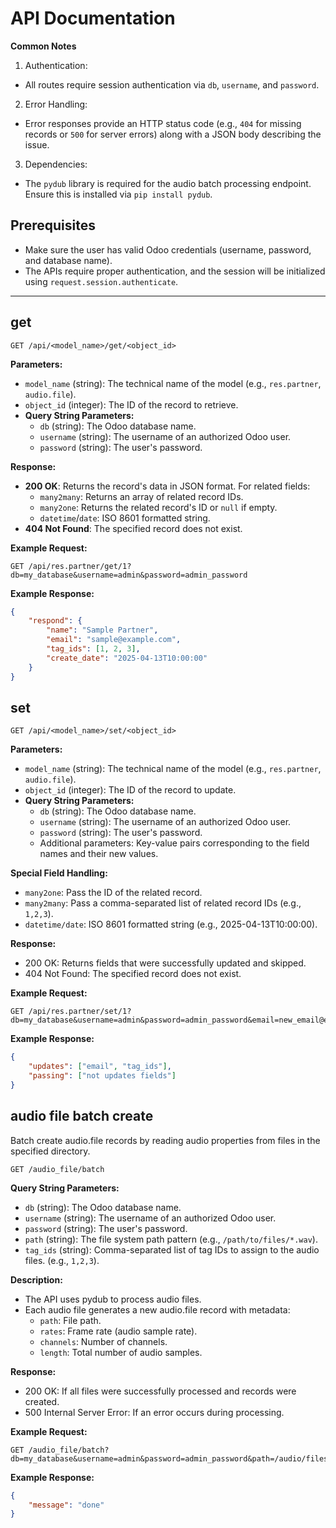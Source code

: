 # API Documentation

**Common Notes**
1. Authentication:
  - All routes require session authentication via `db`, `username`, and `password`.
2. Error Handling:
  - Error responses provide an HTTP status code (e.g., `404` for missing records or `500` for server errors) along with a JSON body describing the issue.
3. Dependencies:
  - The `pydub` library is required for the audio batch processing endpoint. Ensure this is installed via `pip install pydub`.


## Prerequisites

- Make sure the user has valid Odoo credentials (username, password, and database name).
- The APIs require proper authentication, and the session will be initialized using `request.session.authenticate`.

---

## get

```http
GET /api/<model_name>/get/<object_id>
```

**Parameters:**

- `model_name` (string): The technical name of the model (e.g., `res.partner`, `audio.file`).
- `object_id` (integer): The ID of the record to retrieve.
- **Query String Parameters:**
  - `db` (string): The Odoo database name.
  - `username` (string): The username of an authorized Odoo user.
  - `password` (string): The user's password.

**Response:**
- **200 OK**: Returns the record's data in JSON format. For related fields:
  - `many2many`: Returns an array of related record IDs.
  - `many2one`: Returns the related record's ID or `null` if empty.
  - `datetime`/`date`: ISO 8601 formatted string.
- **404 Not Found**: The specified record does not exist.

**Example Request:**
```http
GET /api/res.partner/get/1?db=my_database&username=admin&password=admin_password
```

**Example Response:**

```json
{
    "respond": {
        "name": "Sample Partner",
        "email": "sample@example.com",
        "tag_ids": [1, 2, 3],
        "create_date": "2025-04-13T10:00:00"
    }
}
```

## set

```http
GET /api/<model_name>/set/<object_id>
```

**Parameters:**
- `model_name` (string): The technical name of the model (e.g., `res.partner`, `audio.file`).
- `object_id` (integer): The ID of the record to update.
- **Query String Parameters:**
  - `db` (string): The Odoo database name.
  - `username` (string): The username of an authorized Odoo user.
  - `password` (string): The user's password.
  - Additional parameters: Key-value pairs corresponding to the field names and their new values.

**Special Field Handling:**
- `many2one`: Pass the ID of the related record.
- `many2many`: Pass a comma-separated list of related record IDs (e.g., `1,2,3`).
- `datetime/date`: ISO 8601 formatted string (e.g., 2025-04-13T10:00:00).

**Response:**
- 200 OK: Returns fields that were successfully updated and skipped.
- 404 Not Found: The specified record does not exist.

**Example Request:**
```http
GET /api/res.partner/set/1?db=my_database&username=admin&password=admin_password&email=new_email@example.com&tag_ids=1,2
```

**Example Response:**

```json
{
    "updates": ["email", "tag_ids"],
    "passing": ["not updates fields"]
}
```

## audio file batch create

Batch create audio.file records by reading audio properties from files in the specified directory.

```http
GET /audio_file/batch
```

**Query String Parameters:**
- `db` (string): The Odoo database name.
- `username` (string): The username of an authorized Odoo user.
- `password` (string): The user's password.
- `path` (string): The file system path pattern (e.g., `/path/to/files/*.wav`).
- `tag_ids` (string): Comma-separated list of tag IDs to assign to the audio files. (e.g., `1,2,3`).

**Description:**

- The API uses pydub to process audio files.
- Each audio file generates a new audio.file record with metadata:
  - `path`: File path.
  - `rates`: Frame rate (audio sample rate).
  - `channels`: Number of channels.
  - `length`: Total number of audio samples.

**Response:**

- 200 OK: If all files were successfully processed and records were created.
- 500 Internal Server Error: If an error occurs during processing.

**Example Request:**
```http
GET /audio_file/batch?db=my_database&username=admin&password=admin_password&path=/audio/files/*.wav&tag_ids=1,2,3
```

**Example Response:**

```json
{
    "message": "done"
}
```
